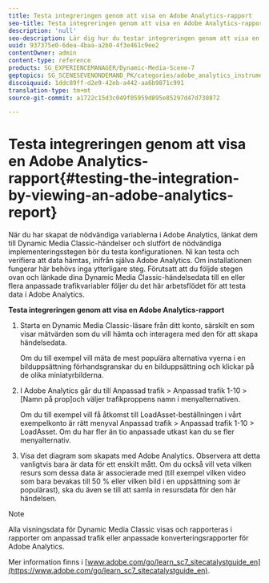 ```yaml
---
title: Testa integreringen genom att visa en Adobe Analytics-rapport
seo-title: Testa integreringen genom att visa en Adobe Analytics-rapport
description: 'null'
seo-description: Lär dig hur du testar integreringen genom att visa en Adobe Analytics-rapport.
uuid: 937375e0-6dea-4baa-a2b0-4f3e461c9ee2
contentOwner: admin
content-type: reference
products: SG_EXPERIENCEMANAGER/Dynamic-Media-Scene-7
geptopics: SG_SCENESEVENONDEMAND_PK/categories/adobe_analytics_instrumentation_kit
discoiquuid: 1ddc89ff-d2e9-42eb-a442-aa6b9871c991
translation-type: tm+mt
source-git-commit: a1722c15d3c049f05959d895e85297d47d730872

---
```



# Testa integreringen genom att visa en Adobe Analytics-rapport{#testing-the-integration-by-viewing-an-adobe-analytics-report}

När du har skapat de nödvändiga variablerna i Adobe Analytics, länkat dem till Dynamic Media Classic-händelser och slutfört de nödvändiga implementeringsstegen bör du testa konfigurationen. Ni kan testa och verifiera att data hämtas, inifrån själva Adobe Analytics. Om installationen fungerar här behövs inga ytterligare steg. Förutsatt att du följde stegen ovan och länkade dina Dynamic Media Classic-händelsedata till en eller flera anpassade trafikvariabler följer du det här arbetsflödet för att testa data i Adobe Analytics.

**Testa integreringen genom att visa en Adobe Analytics-rapport**

1. Starta en Dynamic Media Classic-läsare från ditt konto, särskilt en som visar mätvärden som du vill hämta och interagera med den för att skapa händelsedata.

   Om du till exempel vill mäta de mest populära alternativa vyerna i en bilduppsättning förhandsgranskar du en bilduppsättning och klickar på de olika miniatyrbilderna.

1. I Adobe Analytics går du till Anpassad trafik > Anpassad trafik 1-10 > [Namn på prop]och väljer trafikproppens namn i menyalternativen.

   Om du till exempel vill få åtkomst till LoadAsset-beställningen i vårt exempelkonto är rätt menyval Anpassad trafik > Anpassad trafik 1-10 > LoadAsset. Om du har fler än tio anpassade utkast kan du se fler menyalternativ.

1. Visa det diagram som skapats med Adobe Analytics. Observera att detta vanligtvis bara är data för ett enskilt mått. Om du också vill veta vilken resurs som dessa data är associerade med (till exempel vilken video som bara bevakas till 50 % eller vilken bild i en uppsättning som är populärast), ska du även se till att samla in resursdata för den här händelsen.

>[!NOTE]
>
>Alla visningsdata för Dynamic Media Classic visas och rapporteras i rapporter om anpassad trafik eller anpassade konverteringsrapporter för Adobe Analytics.

Mer information finns i [www.adobe.com/go/learn_sc7_sitecatalystguide_en](https://www.adobe.com/go/learn_sc7_sitecatalystguide_en).
